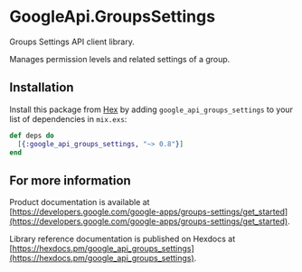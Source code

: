 # GoogleApi.GroupsSettings

Groups Settings API client library.

Manages permission levels and related settings of a group.

## Installation

Install this package from [Hex](https://hex.pm) by adding
`google_api_groups_settings` to your list of dependencies in `mix.exs`:

```elixir
def deps do
  [{:google_api_groups_settings, "~> 0.8"}]
end
```

## For more information

Product documentation is available at [https://developers.google.com/google-apps/groups-settings/get_started](https://developers.google.com/google-apps/groups-settings/get_started).

Library reference documentation is published on Hexdocs at
[https://hexdocs.pm/google_api_groups_settings](https://hexdocs.pm/google_api_groups_settings).
